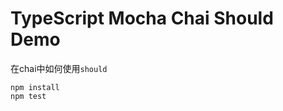 TypeScript Mocha Chai Should Demo
==================================

在chai中如何使用`should`

```
npm install
npm test
```
